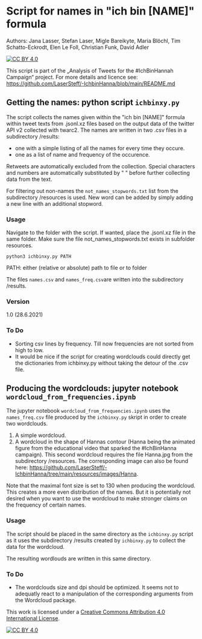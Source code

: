 # Script for names in "ich bin [NAME]" formula

Authors: Jana Lasser, Stefan Laser, Migle Bareikyte, Maria Blöchl, Tim Schatto-Eckrodt, Elen Le Foll, Christian Funk, David Adler

[![CC BY 4.0][cc-by-shield]][cc-by]

This script is part of the „Analysis of Tweets for the #IchBinHannah Campaign“ project. For more details and licence see: https://github.com/LaserSteff/-IchbinHanna/blob/main/README.md

## Getting the names: python script `ichbinxy.py`

The script collects the names given within the "ich bin [NAME]" formula within tweet texts from .jsonl.xz files based on the output data of the twitter API v2 collected with twarc2. The names are written in two .csv files in a subdirectory /results:

* one with a simple listing of all the names for every time they occure.
* one as a list of name and frequency of the occurence.

Retweets are automatically excluded from the collection.
Special characters and numbers are automatically substituted by " " before further collecting data from the text.

For filtering out non-names the `not_names_stopwords.txt` list from the subdirectory /resources is used. New word can be added by simply adding a new line with an additional stopword.

### Usage

Navigate to the folder with the script. If wanted, place the .jsonl.xz file in the same folder. Make sure the file not_names_stopwords.txt exists in subfolder resources.

`python3 ichbinxy.py PATH`

PATH: either (relative or absolute) path to file or to folder

The files `names.csv` and `names_freq.csv`are written into the subdirectory /results.

### Version
1.0 (28.6.2021)

### To Do

* Sorting csv lines by frequency. Till now frequencies are not sorted from high to low.
* It would be nice if the script for creating wordclouds could directly get the dictionaries from ichbinxy.py without taking the detour of the .csv file.


## Producing the wordclouds: jupyter notebook `wordcloud_from_frequencies.ipynb`

The jupyter notebook `wordcloud_from_frequencies.ipynb` uses the `names_freq.csv` file produced by the `ichbinxy.py` skript in order to create two wordclouds.

1. A simple wordcloud.
2. A wordcloud in the shape of Hannas contour (Hanna being the animated figure from the educational video that sparked the #IchBinHanna campaign). This second wordcloud requires the file Hanna.jpg from the subdirectory /resources. The corresponding image can also be found here:
https://github.com/LaserSteff/-IchbinHanna/tree/main/resources/images/Hanna.

Note that the maximal font size is set to 130 when producing the wordcloud. This creates a more even distribution of the names. But it is potentially not desired when you want to use the wordcloud to make stronger claims on the frequency of certain names.

### Usage

The script should be placed in the same directory as the `ichbinxy.py` script as it uses the subdirectory /results created by `ichbinxy.py` to collect the data for the wordcloud.

The resulting wordlouds are written in this same directory.

### To Do
* The wordclouds size and dpi should be optimized. It seems not to adequatly react to a manipulation of the corresponding arguments from the Wordcloud package.

This work is licensed under a
[Creative Commons Attribution 4.0 International License][cc-by].

[![CC BY 4.0][cc-by-image]][cc-by]

[cc-by]: http://creativecommons.org/licenses/by/4.0/
[cc-by-image]: https://i.creativecommons.org/l/by/4.0/88x31.png
[cc-by-shield]: https://img.shields.io/badge/License-CC%20BY%204.0-lightgrey.svg
